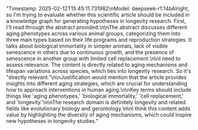 "<metadata>Timestamp: 2025-02-12T15:45:11.731982\nModel: deepseek-r1:14b</metadata>Alright, so I'm trying to evaluate whether this scientific article should be included in a knowledge graph for generating hypotheses in longevity research. First, I'll read through the abstract provided.\n\nThe abstract discusses different aging phenotypes across various animal groups, categorizing them into three main types based on their life programs and reproduction strategies. It talks about biological immortality in simpler animals, lack of visible senescence in others due to continuous growth, and the presence of senescence in another group with limited cell replacement.\n\nI need to assess relevance. The content is directly related to aging mechanisms and lifespan variations across species, which ties into longevity research. So it's \"directly relevant.\"\n\nJustification would mention that the article provides insights into different aging strategies, which are crucial for understanding how to approach interventions in human aging.\n\nKey terms should include things like 'aging phenotypes,' 'biological immortality,' 'cell replacement,' and 'longevity.'\n\nThe research domain is definitely longevity and related fields like evolutionary biology and gerontology.\n\nI think this content adds value by highlighting the diversity of aging mechanisms, which could inspire new hypotheses in longevity studies."